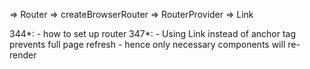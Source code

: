 => Router
=> createBrowserRouter
=> RouterProvider
=> Link

344*:
    - how to set up router
347*:
    - Using Link instead of anchor tag prevents full page refresh
    - hence only necessary components will re-render